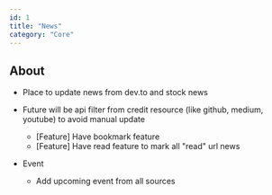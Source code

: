 ```yaml
---
id: 1
title: "News"
category: "Core"
---
```


## About

- Place to update news from dev.to and stock news
- Future will be api filter from credit resource (like github, medium, youtube) to avoid manual update

  - [Feature] Have bookmark feature
  - [Feature] Have read feature to mark all "read" url news

- Event
  - Add upcoming event from all sources
